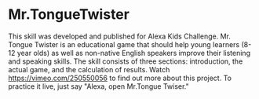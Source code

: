 # Mr.TongueTwister
This skill was developed and published for Alexa Kids Challenge.  Mr. Tongue Twister is an educational game that should help young learners (8-12 year olds) as well as non-native English speakers improve their listening and speaking skills. The skill consists of three sections: introduction, the actual game, and the calculation of results.
Watch https://vimeo.com/250550056 to find out more about this project. 
To practice it live, just say "Alexa, open Mr.Tongue Twiser."
